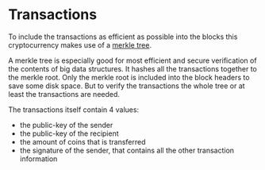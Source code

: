 # Transactions

To include the transactions as efficient as possible into the blocks this cryptocurrency makes use of a [merkle tree](https://en.wikipedia.org/wiki/Merkle_tree).

A merkle tree is especially good for most efficient and secure verification of the contents of big data structures.
It hashes all the transactions together to the merkle root. Only the merkle root is included into the block headers to save some disk space. 
But to verify the transactions the whole tree or at least the transactions are needed.

The transactions itself contain 4 values:
- the public-key of the sender
- the public-key of the recipient
- the amount of coins that is transferred
- the signature of the sender, that contains all the other transaction information
